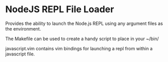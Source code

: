 NodeJS REPL File Loader
=======================

Provides the ability to launch the Node.js REPL using any argument files as the
environment.

The Makefile can be used to create a handy script to place in your ~/bin/

javascript.vim contains vim bindings for launching a repl from within a
javascript file.

